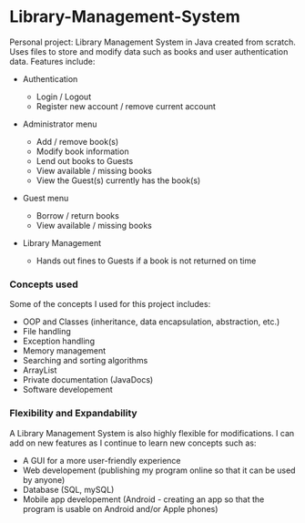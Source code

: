 # Library-Management-System

Personal project: Library Management System in Java created from scratch. Uses files to store and modify data such as books and user authentication data. Features include:
* Authentication
  * Login / Logout
  * Register new account / remove current account

* Administrator menu
  * Add / remove book(s)
  * Modify book information
  * Lend out books to Guests
  * View available / missing books
  * View the Guest(s) currently has the book(s)

* Guest menu
  * Borrow / return books
  * View available / missing books

* Library Management
  * Hands out fines to Guests if a book is not returned on time

### Concepts used
Some of the concepts I used for this project includes:
- OOP and Classes (inheritance, data encapsulation, abstraction, etc.)
- File handling
- Exception handling
- Memory management
- Searching and sorting algorithms
- ArrayList
- Private documentation (JavaDocs)
- Software developement

### Flexibility and Expandability
A Library Management System is also highly flexible for modifications. I can add on new features as I continue to learn new concepts such as:
- A GUI for a more user-friendly experience
- Web developement (publishing my program online so that it can be used by anyone)
- Database (SQL, mySQL)
- Mobile app developement (Android - creating an app so that the program is usable on Android and/or Apple phones)

<!--
### Why a Library Management System as a personal project?
This is a project that I have been meaning to do for a while. Out of the thousands of personal projects that I could have done, I decided to do this project based on my high school teacher's recommendation. Some concepts that I have focused on for this project include:
- OOP and Classes (inheritance, data encapsulation, abstraction, etc.)
- File handling
- Exception handling
- Memory management
- Authentication system
- Searching and sorting algorithms
- ArrayList
- Private documentation (JavaDocs)
- Software developement-->

<!--This project is perfect for me since I am learning OOP and Data Structures in my spare time in addition to the course *ITI 1520 - Intro to Computing II/Intro à l'informatique II* in which I am enrolled.-->
